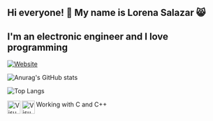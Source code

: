 ## Hi everyone! 👋 My name is Lorena Salazar 😸

## I'm an electronic engineer and I love programming

[![Website](https://img.shields.io/website?url=https%3A%2F%2Fgithub.com%2FLoreSalazar&up_color=black&style=for-the-badge)](https://github.com/LoreSalazar) 


![Anurag's GitHub stats](https://github-readme-stats.vercel.app/api?username=LoreSalazar&show_icons=true&theme=radical)

![Top Langs](https://github-readme-stats.vercel.app/api/top-langs/?username=LoreSalazar&show_icons=true&theme=radical)

<img align="left" alt="VisualStudioCode" width="30px" src="https://raw.githubusercontent.com/jmnote/z-icons/master/svg/c.svg"/>  <img align="left" alt="VisualStudio" width="30px" src="https://raw.githubusercontent.com/jmnote/z-icons/master/svg/cpp.svg"/>  Working with C and C++




